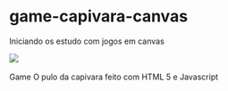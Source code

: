 # game-capivara-canvas
Iniciando os estudo com jogos em canvas

<img src="http://i.imgur.com/bn4btAN.png" style="display: block; text-align: center; margin: auto center;">

<br>
Game O pulo da capivara feito com HTML 5 e Javascript
